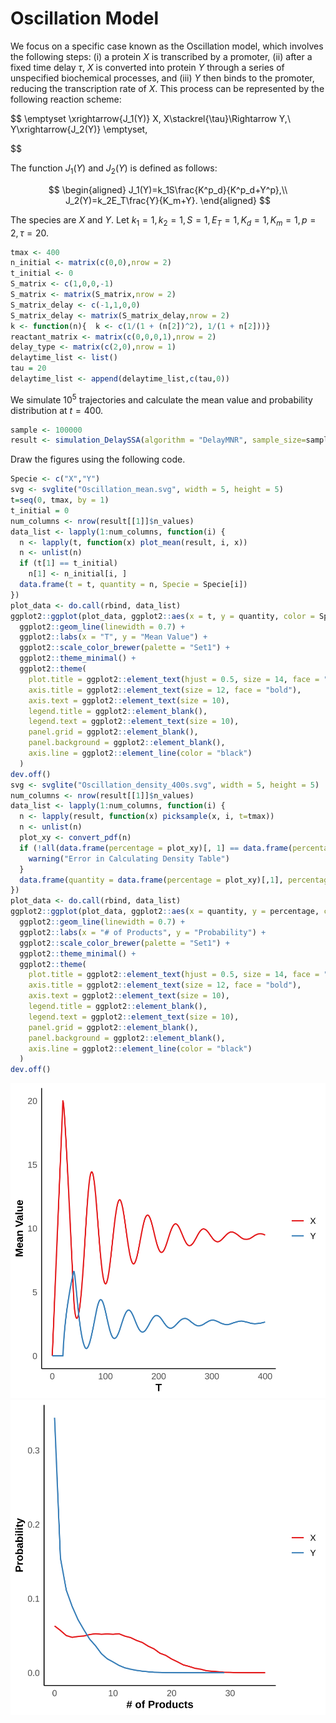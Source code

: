 # Oscillation Model

 We focus on a specific case known as the Oscillation model, which involves the following steps: (i) a protein $X$ is transcribed by a promoter, (ii) after a fixed time delay $\tau$, $X$ is converted into protein $Y$ through a series of unspecified biochemical processes, and (iii) $Y$ then binds to the promoter, reducing the transcription rate of $X$. This process can be represented by the following reaction scheme:

$$
\emptyset \xrightarrow{J_1(Y)} X,
X\stackrel{\tau}\Rightarrow Y,\\
Y\xrightarrow{J_2(Y)} \emptyset,

$$

The function $J_1(Y)$ and $J_2(Y)$ is defined as follows:

$$
\begin{aligned}
J_1(Y)=k_1S\frac{K^p_d}{K^p_d+Y^p},\\
J_2(Y)=k_2E_T\frac{Y}{K_m+Y}.
\end{aligned}
$$

The species are $X$ and $Y$. Let $k_1=1,k_2=1,S=1,E_T=1,K_d=1,K_m=1,p=2,\tau=20.$

```R
tmax <- 400
n_initial <- matrix(c(0,0),nrow = 2)
t_initial <- 0
S_matrix <- c(1,0,0,-1)
S_matrix <- matrix(S_matrix,nrow = 2) 
S_matrix_delay <- c(-1,1,0,0)
S_matrix_delay <- matrix(S_matrix_delay,nrow = 2)
k <- function(n){  k <- c(1/(1 + (n[2])^2), 1/(1 + n[2]))}
reactant_matrix <- matrix(c(0,0,0,1),nrow = 2)
delay_type <- matrix(c(2,0),nrow = 1)
delaytime_list <- list()
tau = 20
delaytime_list <- append(delaytime_list,c(tau,0))
```

We simulate $10^5$ trajectories and calculate the mean value and probability distribution at $t = 400$. 

```R
sample <- 100000
result <- simulation_DelaySSA(algorithm = "DelayMNR", sample_size=sample, tmax=tmax, n_initial=n_initial, t_initial=t_initial, S_matrix=S_matrix, S_matrix_delay=S_matrix_delay, k=k, reactant_matrix=reactant_matrix, delay_type=delay_type , delaytime_list=delaytime_list)
```

Draw the figures using the following code.

```R
Specie <- c("X","Y")
svg <- svglite("Oscillation_mean.svg", width = 5, height = 5)
t=seq(0, tmax, by = 1)
t_initial = 0
num_columns <- nrow(result[[1]]$n_values)
data_list <- lapply(1:num_columns, function(i) {
  n <- lapply(t, function(x) plot_mean(result, i, x))
  n <- unlist(n)
  if (t[1] == t_initial) 
    n[1] <- n_initial[i, ]
  data.frame(t = t, quantity = n, Specie = Specie[i])
})
plot_data <- do.call(rbind, data_list)
ggplot2::ggplot(plot_data, ggplot2::aes(x = t, y = quantity, color = Specie)) + 
  ggplot2::geom_line(linewidth = 0.7) +  
  ggplot2::labs(x = "T", y = "Mean Value") + 
  ggplot2::scale_color_brewer(palette = "Set1") + 
  ggplot2::theme_minimal() + 
  ggplot2::theme(
    plot.title = ggplot2::element_text(hjust = 0.5, size = 14, face = "bold"),  
    axis.title = ggplot2::element_text(size = 12, face = "bold"),  
    axis.text = ggplot2::element_text(size = 10),  
    legend.title = ggplot2::element_blank(),  
    legend.text = ggplot2::element_text(size = 10), 
    panel.grid = ggplot2::element_blank(),  
    panel.background = ggplot2::element_blank(), 
    axis.line = ggplot2::element_line(color = "black")  
  )
dev.off()
svg <- svglite("Oscillation_density_400s.svg", width = 5, height = 5)
num_columns <- nrow(result[[1]]$n_values)
data_list <- lapply(1:num_columns, function(i) {
  n <- lapply(result, function(x) picksample(x, i, t=tmax))
  n <- unlist(n)
  plot_xy <- convert_pdf(n)
  if (!all(data.frame(percentage = plot_xy)[, 1] == data.frame(percentage = plot_xy)[,2])) {
    warning("Error in Calculating Density Table")
  }
  data.frame(quantity = data.frame(percentage = plot_xy)[,1], percentage = data.frame(percentage = plot_xy)[,3], Specie = Specie[i])
})
plot_data <- do.call(rbind, data_list)
ggplot2::ggplot(plot_data, ggplot2::aes(x = quantity, y = percentage, color = Specie)) + 
  ggplot2::geom_line(linewidth = 0.7) +  
  ggplot2::labs(x = "# of Products", y = "Probability") + 
  ggplot2::scale_color_brewer(palette = "Set1") + 
  ggplot2::theme_minimal() + 
  ggplot2::theme(
    plot.title = ggplot2::element_text(hjust = 0.5, size = 14, face = "bold"),  
    axis.title = ggplot2::element_text(size = 12, face = "bold"),  
    axis.text = ggplot2::element_text(size = 10),  
    legend.title = ggplot2::element_blank(),  
    legend.text = ggplot2::element_text(size = 10),  
    panel.grid = ggplot2::element_blank(), 
    panel.background = ggplot2::element_blank(), 
    axis.line = ggplot2::element_line(color = "black")  
  )
dev.off()
```

![Oscillation_mean](../figs/Oscillation_mean.svg)
![Oscillation_density_400s](../figs/Oscillation_density_400s.svg)